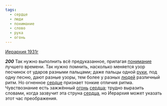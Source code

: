 ```yaml
---
tags:
  - сердце
  - люди
  - понимание
  - слово
  - рука
  - огонь
---
```


[Иерархия 1931г](https://127.0.0.1:4002/agni/1931)

___200___
Так нужно выполнить всё предуказанное, прилагая [понимание](../../../tags/#понимание) лучшего времени. Так нужно помнить, насколько меняется узор песчинок от ударов разными пальцами; даже пальцы одной [руки](../../../tags/#рука), под одну песню, дают разные узоры, тем более у разных [людей](../../../tags/#люди) различный ритм. Но огненное [сердце](../../../tags/#сердце) признает тонкие отличия ритма. Чувствознание есть зажжённый [огонь](../../../tags/#огонь) [сердца](../../../tags/#сердце); трудно выразить словами, когда зазвучит эта струна [сердца](../../../tags/#сердце), но Иерархия может указать этот час преображения.   


